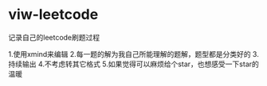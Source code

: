 # viw-leetcode

记录自己的leetcode刷题过程

1.使用xmind来编辑
2.每一题的解为我自己所能理解的题解，题型都是分类好的
3.持续输出
4.不考虑转其它格式
5.如果觉得可以麻烦给个star，也想感受一下star的温暖
